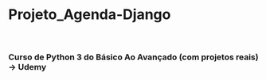 # Projeto_Agenda-Django

<br>

<h3>Curso de Python 3 do Básico Ao Avançado (com projetos reais) -> Udemy</h3>
